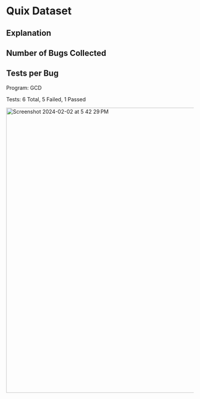 # Quix Dataset

## Explanation

## Number of Bugs Collected

## Tests per Bug
Program: GCD 

Tests: 6 Total, 5 Failed, 1 Passed

<img width="766" alt="Screenshot 2024-02-02 at 5 42 29 PM" src="https://github.com/ShreyaChaudhary1211/CS527-Project/assets/148718923/355847c9-ab34-4dfd-b370-6189886cf0ed">

